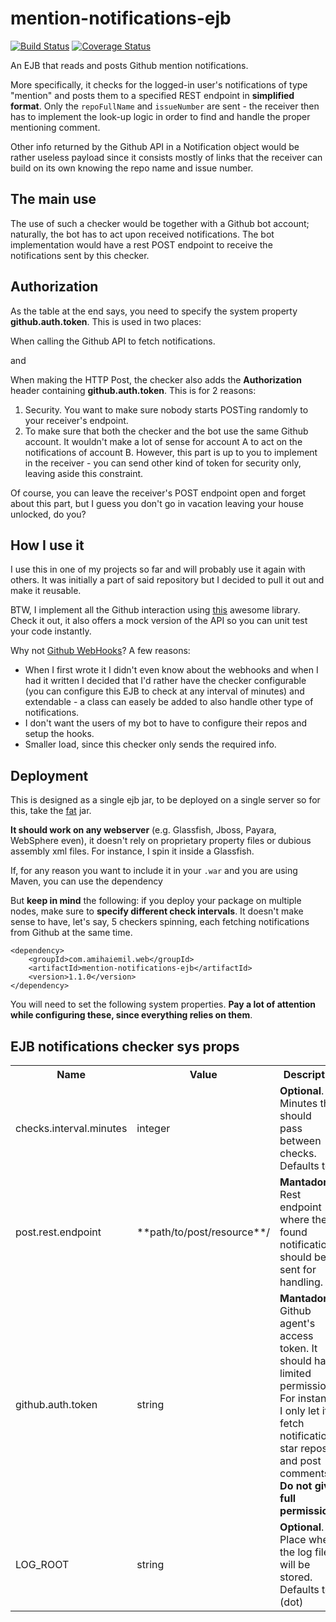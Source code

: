 # mention-notifications-ejb
[![Build Status](https://travis-ci.org/opencharles/mention-notifications-ejb.svg?branch=master)](https://travis-ci.org/opencharles/mention-notifications-ejb)
[![Coverage Status](https://coveralls.io/repos/github/opencharles/mention-notifications-ejb/badge.svg?branch=master)](https://coveralls.io/github/opencharles/mention-notifications-ejb?branch=master)

An EJB that reads and posts Github mention notifications.

More specifically, it checks for the logged-in user's notifications of type "mention" and posts them to a specified REST endpoint in **simplified format**. Only the ``repoFullName`` and ``issueNumber`` are sent - the receiver then has to implement the look-up logic in order to find and handle the proper mentioning comment. 

Other info returned by the Github API in a Notification object would be rather useless payload since it consists mostly of links that the receiver can build on its own knowing the repo name and issue number.

## The main use
The use of such a checker would be together with a Github bot account; naturally, the bot has to act upon received notifications. The bot implementation would have a rest POST endpoint to receive the notifications sent by this checker.

## Authorization
As the table at the end says, you need to specify the system property **github.auth.token**. This is used in two places:

When calling the Github API to fetch notifications.

and

When making the HTTP Post, the checker also adds the **Authorization** header containing **github.auth.token**. This is for 2 reasons:

1. Security. You want to make sure nobody starts POSTing randomly to your receiver's endpoint.
2. To make sure that both the checker and the bot use the same Github account. It wouldn't make a lot of sense for account A to act on the notifications of account B. However, this part is up to you to implement in the receiver - you can send other kind of token for security only, leaving aside this constraint.

Of course, you can leave the receiver's POST endpoint open and forget about this part, but I guess you don't go in vacation leaving your house unlocked, do you?

## How I use it
I use this in one of my projects so far and will probably use it again with others. It was initially a part of said repository but I decided to pull it out and make it reusable.

BTW, I implement all the Github interaction using [this](https://github.com/jcabi/jcabi-github/) awesome library. Check it out, it also offers a mock version of the API so you can unit test your code instantly.

Why not [Github WebHooks](https://developer.github.com/webhooks/)?
A few reasons:
- When I first wrote it I didn't even know about the webhooks and when I had it written I decided that I'd rather have the checker configurable (you can configure this EJB to check at any interval of minutes) and extendable - a class can easely be added to also handle other type of notifications.
- I don't want the users of my bot to have to configure their repos and setup the hooks.
- Smaller load, since this checker only sends the required info.

## Deployment
This is designed as a single ejb jar, to be deployed on a single server so for this, take the <a href="https://oss.sonatype.org/service/local/repositories/releases/content/com/amihaiemil/web/mention-notifications-ejb/1.1.0/mention-notifications-ejb-1.1.0-jar-with-dependencies.jar">fat</a>
jar.

**It should work on any webserver** (e.g. Glassfish, Jboss, Payara, WebSphere even), it doesn't rely on proprietary property files or dubious assembly xml files. For instance, I spin it inside a Glassfish.

If, for any reason you want to include it in your ``.war`` and you are using Maven, you can use the dependency

But **keep in mind** the following: if you deploy your package on multiple nodes, make sure to **specify different check intervals**. It doesn't make sense to have, let's say, 5 checkers spinning, each fetching notifications from Github at the same time.

```
<dependency>
    <groupId>com.amihaiemil.web</groupId>
    <artifactId>mention-notifications-ejb</artifactId>
    <version>1.1.0</version>
</dependency>
```

You will need to set the following system properties. **Pay a lot of attention while configuring these, since everything relies on them**.

## EJB notifications checker sys props
<table>
  <tr>
    <th>Name</th><th>Value</th><th>Description</th>
  </tr>
  <tr>
    <td>checks.interval.minutes</td>
    <td>integer</td>
    <td><b>Optional</b>. Minutes that should <br> pass between checks. Defaults to 2.</td>
  </tr>
  <tr>
    <td>post.rest.endpoint</td>
    <td>**path/to/post/resource**/</td>
    <td><b>Mantadory</b>. Rest endpoint <br>where the found notifications should be sent for handling.</td>
  </tr>
  <tr>
    <td>github.auth.token</td>
    <td>string</td>
    <td><b>Mantadory</b>. Github agent's access token. It should have limited permissions. For instance, I only let it fetch notifications, star repos and post comments. <b>Do not give full permissions!</b></td>
  </tr>
  <tr>
    <td>LOG_ROOT</td>
    <td>string</td>
    <td><b>Optional</b>. Place where the log files will be stored. Defaults to . (dot)</td>
  </tr>
</table>

